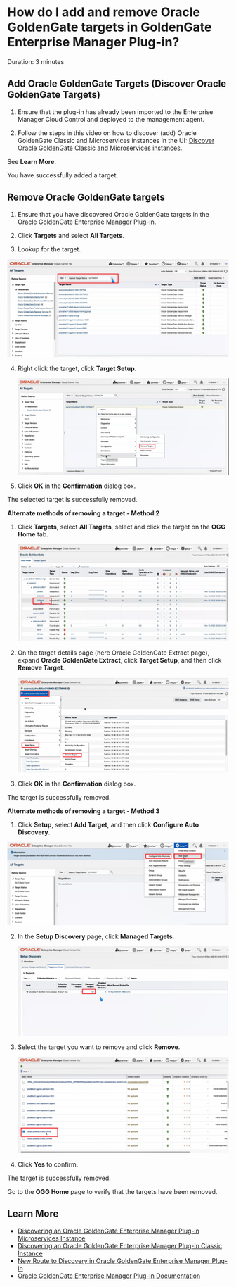 # How do I add and remove Oracle GoldenGate targets in GoldenGate Enterprise Manager Plug-in?
Duration: 3 minutes

## Add Oracle GoldenGate Targets (Discover Oracle GoldenGate Targets)

1. Ensure that the plug-in has already been imported to the Enterprise Manager Cloud Control and deployed to the management agent.

2. Follow the steps in this video on how to discover (add) Oracle GoldenGate Classic and Microservices instances in the UI: [Discover Oracle GoldenGate Classic and Microservices instances](youtube:KAfmbzGDe9E).

See **Learn More**.

You have successfully added a target.


## Remove Oracle GoldenGate targets

1. Ensure that you have discovered Oracle GoldenGate targets in the Oracle GoldenGate Enterprise Manager Plug-in.

2. Click **Targets** and select **All Targets**.
3. Lookup for the target.

  ![Search for the target.](./images/search-target.png " ")

4. Right click the target, click **Target Setup**.

    ![Click Target Setup](./images/target-righclick-targetsetup-remove-target.png " ")

5. Click **OK** in the **Confirmation** dialog box.

  The selected target is successfully removed.

**Alternate methods of removing a target - Method 2**

1. Click **Targets**, select **All Targets**, select and click the target on the **OGG Home** tab.

    ![Select Target.](./images/select-target-remove.png " ")

2. On the target details page (here Oracle GoldenGate Extract page), expand **Oracle GoldenGate Extract**, click **Target Setup**, and then click **Remove Target**.

    ![Remove Target](./images/alternate-targetsetup-remove-target.png " ")

3. Click **OK** in the **Confirmation** dialog box.

  The target is successfully removed.

**Alternate methods of removing a target - Method 3**

1. Click **Setup**, select **Add Target**, and then click **Configure Auto Discovery**.

  ![Select Add Target and click Configure Auto Discovery.](./images/alternate-setup-target-configure-autodiscovery.png " ")

2. In the **Setup Discovery** page, click **Managed Targets**.

    ![Click Managed Targets.](./images/alternate-click-managed-targets.png " ")

3. Select the target you want to remove and click **Remove**.

    ![Select the target that needs to be removed.](./images/alternate-select-target-to-remove.png " ")

4. Click **Yes** to confirm.

  The target is successfully removed.

Go to the **OGG Home** page to verify that the targets have been removed.

## Learn More

* [Discovering an Oracle GoldenGate Enterprise Manager Plug-in Microservices Instance](https://docs.oracle.com/en/middleware/goldengate/emplugin/13.5.2/empug/discovering-oracle-goldengate-targets-ma-instance.html#GUID-A52B6240-189C-4DAB-A017-6358BBB9813B)
* [Discovering an Oracle GoldenGate Enterprise Manager Plug-in Classic Instance](https://docs.oracle.com/en/middleware/goldengate/emplugin/13.5.2/empug/discovering-oracle-goldengate-targets-classic-instance.html#GUID-DD1E8937-3ADE-40FA-9DE2-B01E5CC20D31)
* [New Route to Discovery in Oracle GoldenGate Enterprise Manager Plug-in](https://blogs.oracle.com/dataintegration/post/new-route-to-discovery-in-oracle-goldengate-enterprise-manager-plug-in-134200)
* [Oracle GoldenGate Enterprise Manager Plug-in Documentation](https://docs.oracle.com/en/middleware/goldengate/emplugin/index.html)
